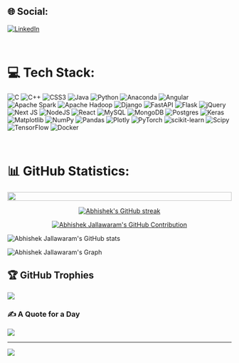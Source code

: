 
## 🌐 Social:
[![LinkedIn](https://img.shields.io/badge/LinkedIn-%230077B5.svg?logo=linkedin&logoColor=white)](https://linkedin.com/in/https://www.linkedin.com/in/abhishek-jallawaram) 

<br/>

# 💻 Tech Stack:
![C](https://img.shields.io/badge/c-%2300599C.svg?style=flat-square&logo=c&logoColor=white) ![C++](https://img.shields.io/badge/c++-%2300599C.svg?style=flat-square&logo=c%2B%2B&logoColor=white) ![CSS3](https://img.shields.io/badge/css3-%231572B6.svg?style=flat-square&logo=css3&logoColor=white) ![Java](https://img.shields.io/badge/java-%23ED8B00.svg?style=flat-square&logo=openjdk&logoColor=white) ![Python](https://img.shields.io/badge/python-3670A0?style=flat-square&logo=python&logoColor=ffdd54) ![Anaconda](https://img.shields.io/badge/Anaconda-%2344A833.svg?style=flat-square&logo=anaconda&logoColor=white) ![Angular](https://img.shields.io/badge/angular-%23DD0031.svg?style=flat-square&logo=angular&logoColor=white) ![Apache Spark](https://img.shields.io/badge/Apache%20Spark-FDEE21?style=flat-square&logo=apachespark&logoColor=black) ![Apache Hadoop](https://img.shields.io/badge/Apache%20Hadoop-66CCFF?style=flat-square&logo=apachehadoop&logoColor=black) ![Django](https://img.shields.io/badge/django-%23092E20.svg?style=flat-square&logo=django&logoColor=white) ![FastAPI](https://img.shields.io/badge/FastAPI-005571?style=flat-square&logo=fastapi) ![Flask](https://img.shields.io/badge/flask-%23000.svg?style=flat-square&logo=flask&logoColor=white) ![jQuery](https://img.shields.io/badge/jquery-%230769AD.svg?style=flat-square&logo=jquery&logoColor=white) ![Next JS](https://img.shields.io/badge/Next-black?style=flat-square&logo=next.js&logoColor=white) ![NodeJS](https://img.shields.io/badge/node.js-6DA55F?style=flat-square&logo=node.js&logoColor=white) ![React](https://img.shields.io/badge/react-%2320232a.svg?style=flat-square&logo=react&logoColor=%2361DAFB) ![MySQL](https://img.shields.io/badge/mysql-%2300000f.svg?style=flat-square&logo=mysql&logoColor=white) ![MongoDB](https://img.shields.io/badge/MongoDB-%234ea94b.svg?style=flat-square&logo=mongodb&logoColor=white) ![Postgres](https://img.shields.io/badge/postgres-%23316192.svg?style=flat-square&logo=postgresql&logoColor=white) ![Keras](https://img.shields.io/badge/Keras-%23D00000.svg?style=flat-square&logo=Keras&logoColor=white) ![Matplotlib](https://img.shields.io/badge/Matplotlib-%23ffffff.svg?style=flat-square&logo=Matplotlib&logoColor=black) ![NumPy](https://img.shields.io/badge/numpy-%23013243.svg?style=flat-square&logo=numpy&logoColor=white) ![Pandas](https://img.shields.io/badge/pandas-%23150458.svg?style=flat-square&logo=pandas&logoColor=white) ![Plotly](https://img.shields.io/badge/Plotly-%233F4F75.svg?style=flat-square&logo=plotly&logoColor=white) ![PyTorch](https://img.shields.io/badge/PyTorch-%23EE4C2C.svg?style=flat-square&logo=PyTorch&logoColor=white) ![scikit-learn](https://img.shields.io/badge/scikit--learn-%23F7931E.svg?style=flat-square&logo=scikit-learn&logoColor=white) ![Scipy](https://img.shields.io/badge/SciPy-%230C55A5.svg?style=flat-square&logo=scipy&logoColor=%white) ![TensorFlow](https://img.shields.io/badge/TensorFlow-%23FF6F00.svg?style=flat-square&logo=TensorFlow&logoColor=white) ![Docker](https://img.shields.io/badge/docker-%230db7ed.svg?style=flat-square&logo=docker&logoColor=white)

<br/>

# 📊 GitHub Statistics:
<img src="https://i.imgur.com/dBaSKWF.gif" height="20" width="100%">

<p align="center">
  <a href="https://github.com/abhishekjallawaram">
    <img src="https://github-readme-streak-stats.herokuapp.com/?user=abhishekjallawaram&theme=onedark&border=7F3FBF&background=0D1117" alt="Abhishek's GitHub streak"/>
  </a>
</p>

<p align="center">
  <a href="https://github.com/abhishekjallawaram">
    <img src="https://github-profile-summary-cards.vercel.app/api/cards/profile-details?username=abhishekjallawaram&theme=onedark" alt="Abhishek Jallawaram's GitHub Contribution"/>
  </a>
</p>  

![Abhishek Jallawaram's GitHub stats](https://github-readme-stats.vercel.app/api?username=abhishekjallawaram&show_icons=true&count_private=true&show=reviews,discussions_started,discussions_answered,prs_merged,prs_merged_percentage&theme=graywhite&border_color=7F3FBF&bg_color=0D1117&title_color=F85D7F&icon_color=F8D866)


![Abhishek Jallawaram's Graph](https://github-readme-activity-graph.vercel.app/graph?username=abhishekjallawaram&custom_title=Abhishek%20Jallawaram's%20GitHub%20Activity%20Graph&bg_color=0D1117&color=7F3FBF&line=7F3FBF&point=7F3FBF&area_color=FFFFFF&title_color=FFFFFF&area=true)

## 🏆 GitHub Trophies
![](https://github-profile-trophy.vercel.app/?username=abhishekjallawaram&theme=dracula&no-frame=false&no-bg=false&margin-w=4)

### ✍️ A Quote for a Day
![](https://quotes-github-readme.vercel.app/api?type=horizontal&theme=radical)

---
<!--[![](https://visitcount.itsvg.in/api?id=abhishekjallawaram&icon=0&color=0)](https://visitcount.itsvg.in) -->

[![](https://visitcount.itsvg.in/api?id=AbhishekJallawaram&label=Profile%20Views&color=0&icon=0&pretty=true)](https://visitcount.itsvg.in)

<!-- Proudly created with GPRM ( https://gprm.itsvg.in ) -->

